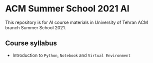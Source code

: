 # ACM Summer School 2021 AI

This repository is for AI course materials in University of Tehran ACM branch Summer School 2021.

## Course syllabus

* Introduction to `Python`, `Notebook` and `Virtual Environment`
